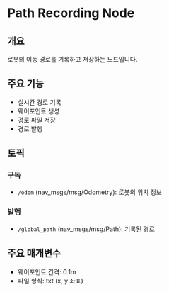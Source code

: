 # Path Recording Node

## 개요
로봇의 이동 경로를 기록하고 저장하는 노드입니다.

## 주요 기능
- 실시간 경로 기록
- 웨이포인트 생성
- 경로 파일 저장
- 경로 발행

## 토픽
### 구독
- `/odom` (nav_msgs/msg/Odometry): 로봇의 위치 정보

### 발행
- `/global_path` (nav_msgs/msg/Path): 기록된 경로

## 주요 매개변수
- 웨이포인트 간격: 0.1m
- 파일 형식: txt (x, y 좌표) 